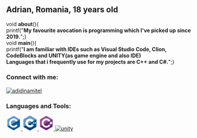 ## Adrian, Romania, 18 years old
void **about**(){<br />
  printf("**My favourite avocation is programming which I've picked up since 2019.**";} <br />
void **main**(){ <br />
  printf("**I am familiar with IDEs such as Visual Studio Code, Clion, CodeBlocks and UNITY(as game engine and also IDE)<br />
  Languages that i frequently use for my projects are C++ and C#.**";}<br />




<h3 align="left">Connect with me:</h3>

<p align="left">

<a href="https://instagram.com/adidinamitel" target="blank"><img align="center" src="https://raw.githubusercontent.com/rahuldkjain/github-profile-readme-generator/master/src/images/icons/Social/instagram.svg" alt="adidinamitel" height="30" width="40" /></a>

</p>

<h3 align="left">Languages and Tools:</h3>

<p align="left"> <a href="https://www.cprogramming.com/" target="_blank" rel="noreferrer"> <img src="https://raw.githubusercontent.com/devicons/devicon/master/icons/c/c-original.svg" alt="c" width="40" height="40"/> </a> <a href="https://www.w3schools.com/cpp/" target="_blank" rel="noreferrer"> <img src="https://raw.githubusercontent.com/devicons/devicon/master/icons/cplusplus/cplusplus-original.svg" alt="cplusplus" width="40" height="40"/> </a> <a href="https://www.w3schools.com/cs/" target="_blank" rel="noreferrer"> <img src="https://raw.githubusercontent.com/devicons/devicon/master/icons/csharp/csharp-original.svg" alt="csharp" width="40" height="40"/> </a> <a href="https://unity.com/" target="_blank" rel="noreferrer"> <img src="https://www.vectorlogo.zone/logos/unity3d/unity3d-icon.svg" alt="unity" width="40" height="40"/> </a> <a href="https://code.visualstudio.com/" target="_blank" rel="noreferrer"> <https://www.vectorlogo.zone/logos/visualstudio_code/visualstudio_code-icon.svg" alt="visual studio code" width="40" height="40"/> </a> </p>

